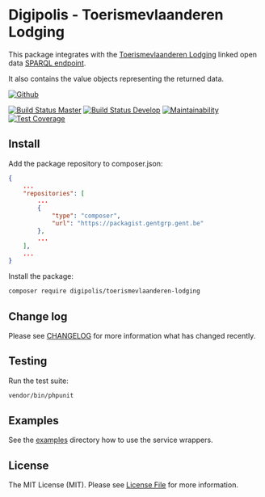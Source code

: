# Digipolis - Toerismevlaanderen Lodging

This package integrates with the [Toerismevlaanderen Lodging][tv.lodging] linked
open data [SPARQL endpoint][tv.lodging.sparql].

It also contains the value objects representing the returned data.

[![Github][github-badge]][github-link]

[![Build Status Master][travis-master-badge]][travis-master-link]
[![Build Status Develop][travis-develop-badge]][travis-develop-link]
[![Maintainability][codeclimate-maint-badge]][codeclimate-maint-link]
[![Test Coverage][codeclimate-cover-badge]][codeclimate-cover-link]

## Install

Add the package repository to composer.json:

``` json
{
    ...
    "repositories": [
        ...
        {
            "type": "composer",
            "url": "https://packagist.gentgrp.gent.be"
        },
        ...
    ],
    ...
}
```

Install the package:

```bash
composer require digipolis/toerismevlaanderen-lodging
```

## Change log

Please see [CHANGELOG](CHANGELOG.md) for more information what has changed
recently.

## Testing

Run the test suite:

``` bash
vendor/bin/phpunit
```

## Examples

See the [examples](examples) directory how to use the service wrappers.

## License

The MIT License (MIT). Please see [License File](LICENSE.md) for more
information.

[tv.lodging]: https://data.toerismevlaanderen.be/linked-data-gebruik
[tv.lodging.sparql]: https://linked.toerismevlaanderen.be/sparql

[github-badge]: https://img.shields.io/badge/github-digipolis_toerismevlaanderen_lodging-blue.svg?logo=github
[github-link]: https://github.com/digipolisgent/drupal8_site_kuanza

[travis-master-badge]: https://travis-ci.com/digipolisgent/php_package_dg-toerismevlaanderen-lodging.svg?token=anXPs46DEwgxP8RmJPAJ&branch=master "Travis build master"
[travis-master-link]: https://travis-ci.com/digipolisgent/php_package_dg-toerismevlaanderen-lodging
[travis-develop-badge]: https://travis-ci.com/digipolisgent/php_package_dg-toerismevlaanderen-lodging.svg?token=anXPs46DEwgxP8RmJPAJ&branch=develop "Travis build develop"
[travis-develop-link]: https://travis-ci.com/digipolisgent/php_package_dg-toerismevlaanderen-lodging

[codeclimate-maint-badge]: https://api.codeclimate.com/v1/badges/c837ebbed37a47b41c38/maintainability
[codeclimate-maint-link]: https://codeclimate.com/repos/5d5d2ccb4626e0019f00d14b/maintainability
[codeclimate-cover-badge]: https://api.codeclimate.com/v1/badges/c837ebbed37a47b41c38/test_coverage
[codeclimate-cover-link]: https://codeclimate.com/repos/5d5d2ccb4626e0019f00d14b/test_coverage
